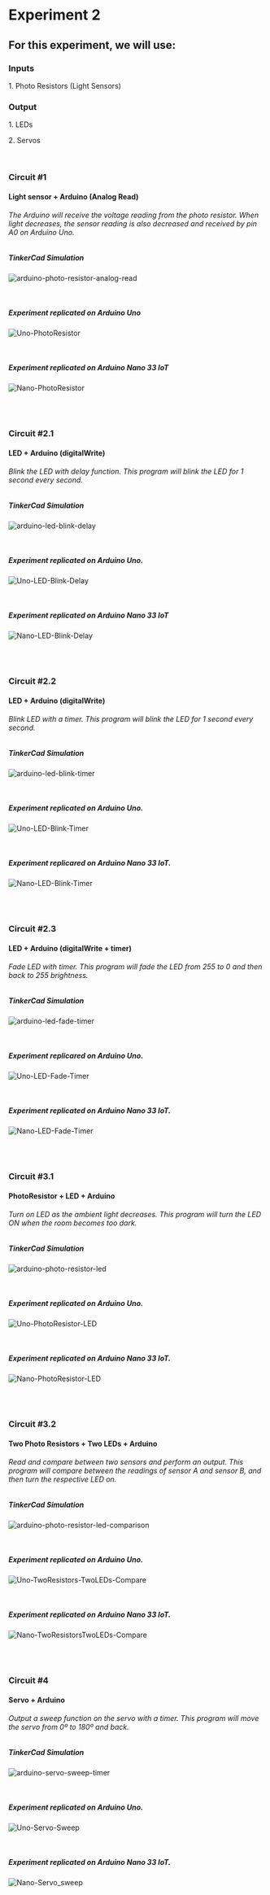<h1>Experiment 2</h1>
<h2>For this experiment, we will use:</h2>
  <h3>Inputs</h3> <p>1. Photo Resistors (Light Sensors)</p>
<h3>Output</h3> <p>1. LEDs</p> <p>2. Servos</p>

<br>

<h3>Circuit #1</h3>
<h4>Light sensor + Arduino (Analog Read)</h4>

<h6>The Arduino will receive the voltage reading from the photo resistor. When light decreases, the sensor reading is also decreased and received by pin A0 on Arduino Uno.</h6> 
<h5>TinkerCad Simulation</h5>

![arduino-photo-resistor-analog-read](https://user-images.githubusercontent.com/43145138/82398041-dd8eac00-9a1f-11ea-9c4f-df649609d6ec.gif)

<br>

<h5>Experiment replicated on Arduino Uno</h5>

![Uno-PhotoResistor](https://user-images.githubusercontent.com/43145138/83698018-6257f900-a5ce-11ea-9999-b01630a7166e.gif)

<br>

<h5>Experiment replicated on Arduino Nano 33 IoT</h5>

![Nano-PhotoResistor](https://user-images.githubusercontent.com/43145138/83693721-9e865c00-a5c4-11ea-9a15-b3bbd7e56a1e.gif)

<br><br>


<h3>Circuit #2.1</h3>
<h4>LED + Arduino (digitalWrite)</h4>

<h6>Blink the LED with delay function. This program will blink the LED for 1 second every second.</h6>


<h5>TinkerCad Simulation</h5>

![arduino-led-blink-delay](https://user-images.githubusercontent.com/43145138/82398346-acfb4200-9a20-11ea-9128-5c9f08bcd24c.gif)


<br>


<h5>Experiment replicated on Arduino Uno.</h5>

![Uno-LED-Blink-Delay](https://user-images.githubusercontent.com/43145138/83693251-bf01e680-a5c3-11ea-93b9-3e2535077ede.gif)

<br>


<h5>Experiment replicated on Arduino Nano 33 IoT</h5>

![Nano-LED-Blink-Delay](https://user-images.githubusercontent.com/43145138/83693745-aa721e00-a5c4-11ea-8e2b-5d3e969a98fd.gif)


<br><br>


<h3>Circuit #2.2</h3>
<h4>LED + Arduino (digitalWrite)</h4>


<h6>Blink LED with a timer. This program will blink the LED for 1 second every second. </h6>


<h5>TinkerCad Simulation</h5>

![arduino-led-blink-timer](https://user-images.githubusercontent.com/43145138/82398385-bdabb800-9a20-11ea-95e2-077c077e2b4c.gif)


<br>


<h5>Experiment replicated on Arduino Uno.</h5>

![Uno-LED-Blink-Timer](https://user-images.githubusercontent.com/43145138/83693302-d5a83d80-a5c3-11ea-9d28-387f641a6034.gif)

<br>

<h5>Experiment replicared on Arduino Nano 33 IoT.</h5>

![Nano-LED-Blink-Timer](https://user-images.githubusercontent.com/43145138/83693754-ae05a500-a5c4-11ea-9b56-882854d7f81a.gif)


<br><br>


<h3>Circuit #2.3</h3>
<h4>LED + Arduino (digitalWrite + timer)</h4>


<h6>Fade LED with timer. This program will fade the LED from 255 to 0 and then back to 255 brightness.</h6>

<h5>TinkerCad Simulation</h5>

![arduino-led-fade-timer](https://user-images.githubusercontent.com/43145138/82398417-ca301080-9a20-11ea-8326-2e4595bc1d7f.gif)


<br>


<h5>Experiment replicared on Arduino Uno.</h5>

![Uno-LED-Fade-Timer](https://user-images.githubusercontent.com/43145138/83693319-dd67e200-a5c3-11ea-97b3-9d28b890a12e.gif)


<br>


<h5>Experiment replicated on Arduino Nano 33 IoT.</h5>

![Nano-LED-Fade-Timer](https://user-images.githubusercontent.com/43145138/83693763-b362ef80-a5c4-11ea-9f62-d5062cc88dd6.gif)


<br><br>


<h3>Circuit #3.1</h3>
<h4> PhotoResistor + LED + Arduino</h4>


<h6>Turn on LED as the ambient light decreases. This program will turn the LED ON when the room becomes too dark.</h6>


<h5>TinkerCad Simulation</h5>

![arduino-photo-resistor-led](https://user-images.githubusercontent.com/43145138/82398147-1dee2a00-9a20-11ea-957c-f7c9f2909ec1.gif)

<br>

<h5>Experiment replicated on Arduino Uno.</h5>

![Uno-PhotoResistor-LED](https://user-images.githubusercontent.com/43145138/83693394-025c5500-a5c4-11ea-81e5-9b49895c373e.gif)

<br>

<h5>Experiment replicated on Arduino Nano 33 IoT.</h5>

![Nano-PhotoResistor-LED](https://user-images.githubusercontent.com/43145138/83693861-e6a57e80-a5c4-11ea-8f45-3a5ba3a46181.gif)


<br><br>


<h3>Circuit #3.2</h3>
<h4>Two Photo Resistors + Two LEDs + Arduino</h4>


<h6>Read and compare between two sensors and perform an output. This program will compare between the readings of sensor A and sensor B, and then turn the respective LED on.</h6>


<h5>TinkerCad Simulation</h5>

![arduino-photo-resistor-led-comparison](https://user-images.githubusercontent.com/43145138/82398214-44ac6080-9a20-11ea-8488-ce91c8a1c80a.gif)


<br>


<h5>Experiment replicated on Arduino Uno.</h5>

![Uno-TwoResistors-TwoLEDs-Compare](https://user-images.githubusercontent.com/43145138/83693469-20c25080-a5c4-11ea-9f3a-89aac1941689.gif)


<br>


<h5>Experiment replicated on Arduino Nano 33 IoT.</h5>

![Nano-TwoResistorsTwoLEDs-Compare](https://user-images.githubusercontent.com/43145138/83693890-fb821200-a5c4-11ea-9c68-1e2cb4f07349.gif)


<br><br>



<h3>Circuit #4</h3>
<h4>Servo + Arduino</h4>


<h6>Output a sweep function on the servo with a timer. This program will move the servo from 0º to 180º and back. 


<h5>TinkerCad Simulation</h5>

![arduino-servo-sweep-timer](https://user-images.githubusercontent.com/43145138/82398480-f055b080-9a20-11ea-8bd1-cb1875648514.gif)


<br>


<h5>Experiment replicated on Arduino Uno.</h5>

![Uno-Servo-Sweep](https://user-images.githubusercontent.com/43145138/83693515-3df71f00-a5c4-11ea-97cf-b27546c0cc7b.gif)

<br>

<h5>Experiment replicated on Arduino Nano 33 IoT.</h5>

![Nano-Servo_sweep](https://user-images.githubusercontent.com/43145138/83693918-0b015b00-a5c5-11ea-9e18-96718ef2b78e.gif)